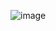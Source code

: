![image](https://github.com/Abiji-2020/Leetcode-2024/assets/145255212/4a41c018-641f-4ac8-9d25-24fea039fc26)
